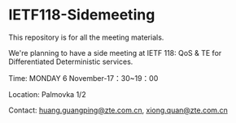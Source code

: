# IETF118-Sidemeeting
This repository is for all the meeting materials.

We're planning to have a side meeting at IETF 118:  QoS & TE for Differentiated Deterministic services.

Time: MONDAY 6 November-17：30~19：00

Location: Palmovka 1/2

Contact: huang.guangping@zte.com.cn, xiong.quan@zte.com.cn
